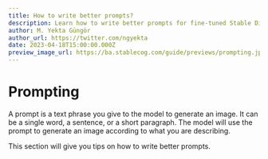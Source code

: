 ```yaml
---
title: How to write better prompts?
description: Learn how to write better prompts for fine-tuned Stable Diffusion models and Kandinsky on Stablecog.
author: M. Yekta Güngör
author_url: https://twitter.com/ngyekta
date: 2023-04-18T15:00:00.000Z
preview_image_url: https://ba.stablecog.com/guide/previews/prompting.jpg
---
```


# Prompting

A prompt is a text phrase you give to the model to generate an image. It can be a single word, a sentence, or a short paragraph. The model will use the prompt to generate an image according to what you are describing.

This section will give you tips on how to write better prompts.
